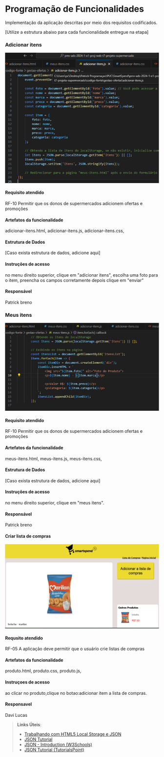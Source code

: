 # Programação de Funcionalidades

Implementação da aplicação descritas por meio dos requisitos codificados. 

[Utilize a estrutura abaixo para cada funcionalidade entregue na etapa]

### Adicionar itens

![Untitled Diagram-Page-1 drawio](https://github.com/ICEI-PUC-Minas-PMV-ADS/pmv-ads-2024-1-e1-proj-web-t7-projeto-supermercado/blob/main/documentos/img/gestaoOfertas-adicionar-item.png)


#### Requisito atendido

RF-10 Permitir que os donos de supermercados adicionem ofertas e promoções


#### Artefatos da funcionalidade

adicionar-itens.html,
adicionar-itens.js,
adicionar-itens.css,


#### Estrutura de Dados

[Caso exista estrutura de dados, adicione aqui]


#### Instruções de acesso

no menu direito superior, clique em "adicionar itens",
escolha uma foto para o item,
preencha os campos corretamente depois clique em "enviar"


#### Responsável

Patrick breno


### Meus itens

![Untitled Diagram-Page-1 drawio](https://github.com/ICEI-PUC-Minas-PMV-ADS/pmv-ads-2024-1-e1-proj-web-t7-projeto-supermercado/blob/main/documentos/img/gestaoOfertas-meus-itens.png)


#### Requisito atendido

RF-10 Permitir que os donos de supermercados adicionem ofertas e promoções


#### Artefatos da funcionalidade

meus-itens.html,
meus-itens.js,
meus-itens.css,


#### Estrutura de Dados

[Caso exista estrutura de dados, adicione aqui]


#### Instruções de acesso

no menu direito superior, clique em "meus itens".


#### Responsável

Patrick breno


#### Criar lista de compras

<img src="img/lista de compras.png">

#### Requsito atendido

RF-05	A aplicação deve permitir que o usuário crie listas de compras

#### Artefatos da funcionalidade

produto.html,
produto.css,
produto.js,

#### Instruçoes de acesso

ao clicar no produto,clique no botao:adicionar item a lista de compras.

#### Responsavel 

Davi Lucas

> **Links Úteis**:
> - [Trabalhando com HTML5 Local Storage e JSON](https://www.devmedia.com.br/trabalhando-com-html5-local-storage-e-json/29045)
> - [JSON Tutorial](https://www.w3resource.com/JSON)
> - [JSON - Introduction (W3Schools)](https://www.w3schools.com/js/js_json_intro.asp)
> - [JSON Tutorial (TutorialsPoint)](https://www.tutorialspoint.com/json/index.htm)

